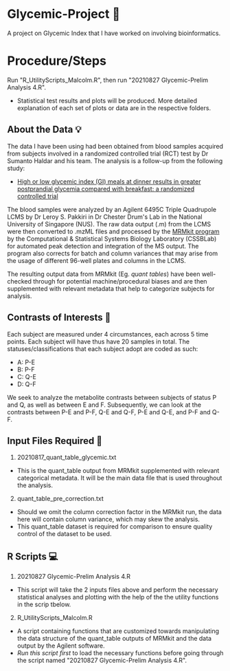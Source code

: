 # Glycemic-Project 🍚
A project on Glycemic Index that I have worked on involving bioinformatics.

# Procedure/Steps
Run "R_UtilityScripts_Malcolm.R", then run "20210827 Glycemic-Prelim Analysis 4.R".
- Statistical test results and plots will be produced. More detailed explanation of each set of plots or data are in the respective folders.

## About the Data 💡
The data I have been using had been obtained from blood samples acquired from subjects involved in a randomized controlled trial (RCT) test by Dr Sumanto Haldar and his team. The analysis is a follow-up from the following study:
- [High or low glycemic index (GI) meals at dinner results in greater postprandial glycemia compared with breakfast: a randomized controlled trial](https://www.ncbi.nlm.nih.gov/pmc/articles/PMC7202752/)

The blood samples were analyzed by an Agilent 6495C Triple Quadrupole LCMS by Dr Leroy S. Pakkiri in Dr Chester Drum's Lab in the National University of Singapore (NUS). The raw data output (.m) from the LCMS were then converted to .mzML files and processed by the [MRMkit program](https://github.com/cssblab/MRMkit) by the 
Computational & Statistical Systems Biology Laboratory (CSSBLab) for automated peak detection and integration of the MS output. The program also corrects for batch and column variances that may arise from the usage of different 96-well plates and columns in the LCMS.

The resulting output data from MRMkit (Eg. _quant tables_) have been well-checked through for potential machine/procedural biases and are then supplemented with relevant metadata that help to categorize subjects for analysis.

## Contrasts of Interests 🔄
Each subject are measured under 4 circumstances, each across 5 time points. Each subject will have thus have 20 samples in total. The statuses/classifications that each subject adopt are coded as such:
- A: P-E
- B: P-F
- C: Q-E
- D: Q-F

We seek to analyze the metabolite contrasts between subjects of status P and Q, as well as between E and F. Subsequently, we can look at the contrasts between P-E and P-F, Q-E and Q-F, P-E and Q-E, and P-F and Q-F.

## Input Files Required 📁
1. 20210817_quant_table_glycemic.txt
  - This is the quant_table output from MRMkit supplemented with relevant categorical metadata. It will be the main data file that is used throughout the analysis.
2. quant_table_pre_correction.txt
  - Should we omit the column correction factor in the MRMkit run, the data here will contain column variance, which may skew the analysis.
  - This quant_table dataset is required for comparison to ensure quality control of the dataset to be used.

## R Scripts 💻
1. 20210827 Glycemic-Prelim Analysis 4.R
  - This script will take the 2 inputs files above and perform the necessary statistical analyses and plotting with the help of the the utility functions in the scrip tbelow.
2. R_UtilityScripts_Malcolm.R
  - A script containing functions that are customized towards manipulating the data structure of the quant_table outputs of MRMkit and the data output by the Agilent software.
  - *Run this script first* to load the necessary functions before going through the script named "20210827 Glycemic-Prelim Analysis 4.R".

